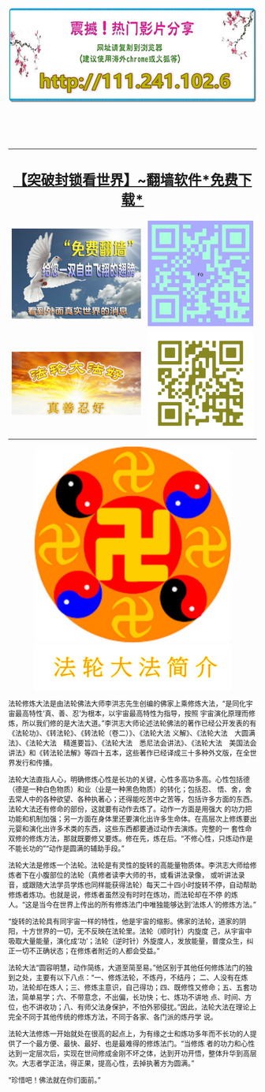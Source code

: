 
<table>
<div align="center">
<IMG SRC="https://github.com/dfchunsring/wer/blob/master/img1/gin-0420.jpg?raw=true" width=880></a><br></div>
</table>

<table>
  <tr>
<td align="center" colspan="2"><h1><b><a href="https://github.com/dfchunsring/wer/blob/master/epgh.md">【突破封锁看世界】~翻墙软件*免费下载*</a></b></h1>
 </tr>
 
<tr>
        <td align="center" width="550"><a href="https://git.io/ubc"><img src="https://github.com/dfchunsring/wer/blob/master/img/89.jpg?raw=true"></a>
  <td align="center" width="450"><img src="https://github.com/dfchunsring/yue/blob/master/img-2/qr.ioi.tw%202.png?raw=true"></td>
</tr>
<p></p>
 <tr>
   <td align="center" width="550"><a href="https://github.com/dfchunsring/yue/blob/master/epub--1/fldfhao.epub?raw=true"><img src="https://github.com/dfchunsring/yue/blob/master/img-2/w-23.jpg?raw=true"></a>
  <td align="center" width="450"><img src="https://github.com/dfchunsring/yue/blob/master/img-2/qr.ioi.tw.png?raw=true"></td>
   
  </tr>
  </table>
  
  <div align="center">
<IMG SRC="https://github.com/dfchunsring/yue/blob/master/img-2/falen1.jpg?raw=true" width=400></a><br></div>

  <div align="center">
<IMG SRC="https://github.com/dfchunsring/yue/blob/master/img-2/df-3-1.jpg?raw=true" width=400></a><br></div>

  法轮修炼大法是由法轮佛法大师李洪志先生创编的佛家上乘修炼大法，“是同化宇宙最高特性‘真、善、忍’为根本，以宇宙最高特性为指导，按照 宇宙演化原理而修炼，所以我们修的是大法大道。”李洪志大师论述法轮佛法的著作已经公开发表的有《法轮功》、《转法轮》、《转法轮（卷二）》、《法轮大法 义解》、《法轮大法　大圆满法》、《法轮大法　精進要旨》、《法轮大法　悉尼法会讲法》、《法轮大法　美国法会讲法》和《转法轮法解》等四十五本，这些著作已经译成三十多种外文版，在全世界发行和传播。

法轮大法直指人心，明确修炼心性是长功的关键，心性多高功多高。心性包括德（德是一种白色物质）和业（业是一种黑色物质）的转化；包括忍、 悟、舍，舍去常人中的各种欲望、各种执著心；还得能吃苦中之苦等，包括许多方面的东西。法轮大法还有修命的部份，这就要有动作去炼了。动作一方面是用强大 的功力把功能和机制加强；另一方面在身体里还要演化出许多生命体。在高层次上修炼要出元婴和演化出许多术类的东西，这些东西都要通过动作去演炼。完整的一 套性命双修的修炼方法，那就既要修又要炼。修在先，炼在后。“不修心性，只炼动作是不能长功的”“动作是圆满的辅助手段。”

法轮大法是修炼一个法轮。法轮是有灵性的旋转的高能量物质体。李洪志大师给修炼者下在小腹部位的法轮（真修者读李大师的书，或看讲法录像， 或听讲法录音，或跟随大法学员学炼也同样能获得法轮）每天二十四小时旋转不停，自动帮助修炼者炼功。也就是说，修炼者虽然没有时时在炼功，而法轮却在不停 的炼人。“这是当今在世界上传出的所有修炼法门中唯独能够达到‘法炼人’的修炼方法。”

“旋转的法轮具有同宇宙一样的特性，他是宇宙的缩影。佛家的法轮，道家的阴阳，十方世界的一切，无不反映在法轮里。法轮（顺时针）内旋度 己，从宇宙中吸取大量能量，演化成‘功’；法轮（逆时针）外旋度人，发放能量，普度众生，纠正一切不正确状态；在修炼者附近的人都会受益。”

法轮大法“圆容明慧，动作简练，大道至简至易。”他区别于其他任何修炼法门的独到之处，主要有以下八点：“一、修炼法轮，不炼丹，不结丹； 二、人没有在炼功，法轮却在炼人；三、修炼主意识，自己得功；四、既修性又修命；五、五套功法，简单易学；六、不带意念，不出偏，长功快；七、炼功不讲地 点、时间、方位，也不讲收功；八、有师父法身保护，不怕外邪侵扰。”因此，法轮大法在理论上完全不同于其他传统的修炼方法，不同于各家、各门派的炼丹学 说。

法轮大法修炼一开始就处在很高的起点上，为有缘之士和炼功多年而不长功的人提供了一个最方便、最快、最好、也是最难得的修炼法门。“当修炼 者的功力和心性达到一定层次后，实现在世间修成金刚不坏之体，达到开功开悟，整体升华到高层次。大志者学正法，得正果，提高心性，去掉执著方为圆满。”

“珍惜吧！佛法就在你们面前。”






